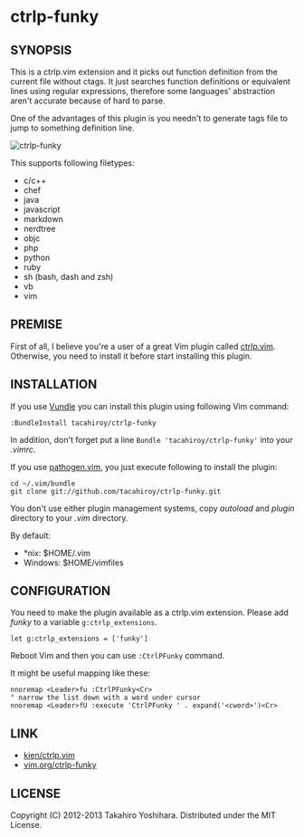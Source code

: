 ctrlp-funky
============


SYNOPSIS
----------
This is a ctrlp.vim extension and it picks out function definition from the current file without ctags. It just searches function definitions or equivalent lines using regular expressions, therefore some languages' abstraction aren't accurate because of hard to parse.

One of the advantages of this plugin is you needn't to generate tags file to jump to something definition line.

![ctrlp-funky][1]

This supports following filetypes:
* c/c++
* chef
* java
* javascript
* markdown
* nerdtree
* objc
* php
* python
* ruby
* sh (bash, dash and zsh)
* vb
* vim


PREMISE
----------
First of all, I believe you're a user of a great Vim plugin called [ctrlp.vim](https://github.com/kien/ctrlp.vim).
Otherwise, you need to install it before start installing this plugin.


INSTALLATION
----------
If you use [Vundle](https://github.com/gmarik/vundle.git) you can install this plugin using following Vim command:

    :BundleInstall tacahiroy/ctrlp-funky

In addition, don't forget put a line `Bundle 'tacahiroy/ctrlp-funky'` into your _.vimrc_.

If you use [pathogen.vim](https://github.com/tpope/vim-pathogen), you just execute following to install the plugin:

    cd ~/.vim/bundle
    git clone git://github.com/tacahiroy/ctrlp-funky.git

You don't use either plugin management systems, copy _autoload_ and _plugin_ directory to your _.vim_ directory.

By default:
- \*nix: $HOME/.vim
- Windows: $HOME/vimfiles


CONFIGURATION
----------
You need to make the plugin available as a ctrlp.vim extension. Please add *funky* to a variable `g:ctrlp_extensions`.

    let g:ctrlp_extensions = ['funky']

Reboot Vim and then you can use `:CtrlPFunky` command.

It might be useful mapping like these:

    nnoremap <Leader>fu :CtrlPFunky<Cr>
    " narrow the list down with a word under cursor
    nnoremap <Leader>fU :execute 'CtrlPFunky ' . expand('<cword>')<Cr>


LINK
--------------

* [kien/ctrlp.vim](https://github.com/kien/ctrlp.vim)
* [vim.org/ctrlp-funky](http://www.vim.org/scripts/script.php?script_id=4592)


LICENSE
-------

Copyright (C) 2012-2013 Takahiro Yoshihara. Distributed under the MIT License.

[1]: http://i.imgur.com/yO4PWAF.png

